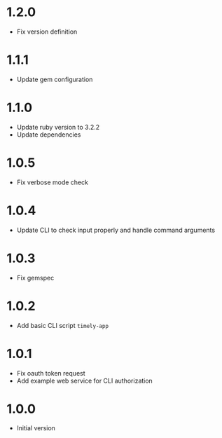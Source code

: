 # 1.2.0

* Fix version definition

# 1.1.1

* Update gem configuration

# 1.1.0

* Update ruby version to 3.2.2
* Update dependencies

# 1.0.5

* Fix verbose mode check

# 1.0.4

* Update CLI to check input properly and handle command arguments

# 1.0.3

* Fix gemspec

# 1.0.2

* Add basic CLI script `timely-app`

# 1.0.1

* Fix oauth token request
* Add example web service for CLI authorization

# 1.0.0

* Initial version
